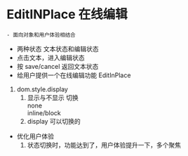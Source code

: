 # EditINPlace 在线编辑
    - 面向对象和用户体验相结合

- 两种状态 文本状态和编辑状态
- 点击文本，进入编辑状态
- 按 save/cancel 返回文本状态
- 给用户提供一个在线编辑功能 EditInPlace

1. dom.style.display
    1. 显示与不显示 切换      
        none         
        inline/block
    2. display 可以切换的


- 优化用户体验
    1. 状态切换时，功能达到了，用户体验提升一下，多个聚焦